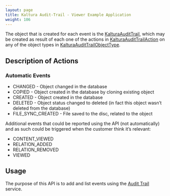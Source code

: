```yaml
---
layout: page
title: Kaltura Audit-Trail - Viewer Example Application
weight: 106
---
```


The object that is created for each event is the [KalturaAuditTrail](https://developer.kaltura.com/api-docs/Secure_Control_and_Govern/auditTrail), which may be created as result of each one of the actions in [KalturaAuditTrailAction](https://developer.kaltura.com/api-docs/General_Objects/Enums/KalturaAuditTrailAction) on any of the object types in [KalturaAuditTrailObjectType](https://developer.kaltura.com/api-docs/General_Objects/Enums/KalturaAuditTrailObjectType).

## Description of Actions  

### Automatic Events  

* CHANGED - Object changed in the database
* COPIED - Object created in the database by cloning existing object
* CREATED - Object created in the database
* DELETED - Object status changed to deleted (in fact this object wasn’t deleted from the database)
* FILE_SYNC_CREATED - File saved to the disc, related to the object

Additional events that could be reported using the API (not automatically) and as such could be triggered when the customer think it’s relevant:
* CONTENT_VIEWED
* RELATION_ADDED
* RELATION_REMOVED
* VIEWED

## Usage  

The purpose of this API is to add and list events using the [Audit Trail](https://developer.kaltura.com/api-docs/#/auditTrail) service.
